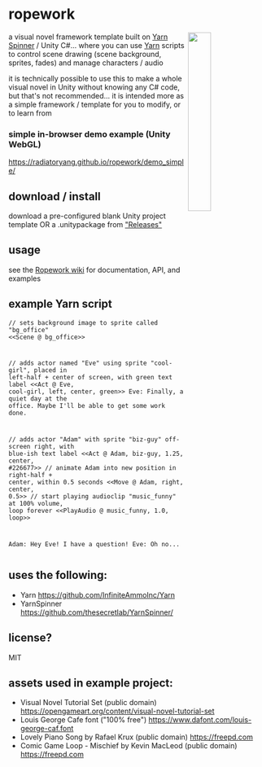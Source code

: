 # ropework
<img width=30% align=right src=https://raw.githubusercontent.com/radiatoryang/ropework/master/ropework_demo1.gif> 

a visual novel framework template built on [Yarn Spinner](https://github.com/thesecretlab/YarnSpinner/) / Unity C#... where you can use [Yarn](https://github.com/InfiniteAmmoInc/Yarn) scripts to control scene drawing (scene background, sprites, fades) and manage characters / audio

it is technically possible to use this to make a whole visual novel in Unity without knowing any C# code, but that's not recommended... it is intended more as a simple framework / template for you to modify, or to learn from

### simple in-browser demo example (Unity WebGL)
https://radiatoryang.github.io/ropework/demo_simple/

## download / install
download a pre-configured blank Unity project template OR a .unitypackage from ["Releases"](https://github.com/radiatoryang/ropework/releases)

## usage
see the [Ropework wiki](https://github.com/radiatoryang/ropework/wiki) for documentation, API, and examples

## example Yarn script
<code><pre>// sets background image to sprite called "bg_office"
<<Scene @ bg_office>>

// adds actor named "Eve" using sprite "cool-girl", placed in left-half + center of screen, with green text label
<<Act @ Eve, cool-girl, left, center, green>>
Eve: Finally, a quiet day at the office. Maybe I'll be able to get some work done.

// adds actor "Adam" with sprite "biz-guy" off-screen right, with blue-ish text label
<<Act @ Adam, biz-guy, 1.25, center, #226677>>
// animate Adam into new position in right-half + center, within 0.5 seconds
<<Move @ Adam, right, center, 0.5>>
// start playing audioclip "music_funny" at 100% volume, loop forever
<<PlayAudio @ music_funny, 1.0, loop>>

Adam: Hey Eve! I have a question!
Eve: Oh no...</pre></code>

## uses the following:
- Yarn https://github.com/InfiniteAmmoInc/Yarn
- YarnSpinner https://github.com/thesecretlab/YarnSpinner/

## license?
MIT

## assets used in example project:
- Visual Novel Tutorial Set (public domain) https://opengameart.org/content/visual-novel-tutorial-set
- Louis George Cafe font ("100% free") https://www.dafont.com/louis-george-caf.font
- Lovely Piano Song by Rafael Krux (public domain) https://freepd.com
- Comic Game Loop - Mischief by Kevin MacLeod (public domain) https://freepd.com 

